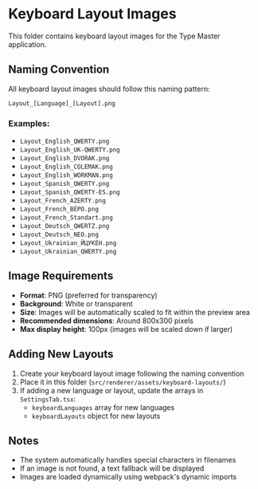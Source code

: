 # Keyboard Layout Images

This folder contains keyboard layout images for the Type Master application.

## Naming Convention

All keyboard layout images should follow this naming pattern:
```
Layout_[Language]_[Layout].png
```

### Examples:
- `Layout_English_QWERTY.png`
- `Layout_English_UK-QWERTY.png`
- `Layout_English_DVORAK.png`
- `Layout_English_COLEMAK.png`
- `Layout_English_WORKMAN.png`
- `Layout_Spanish_QWERTY.png`
- `Layout_Spanish_QWERTY-ES.png`
- `Layout_French_AZERTY.png`
- `Layout_French_BÉPO.png`
- `Layout_French_Standart.png`
- `Layout_Deutsch_QWERTZ.png`
- `Layout_Deutsch_NEO.png`
- `Layout_Ukrainian_ЙЦУКЕН.png`
- `Layout_Ukrainian_QWERTY.png`

## Image Requirements

- **Format**: PNG (preferred for transparency)
- **Background**: White or transparent
- **Size**: Images will be automatically scaled to fit within the preview area
- **Recommended dimensions**: Around 800x300 pixels
- **Max display height**: 100px (images will be scaled down if larger)

## Adding New Layouts

1. Create your keyboard layout image following the naming convention
2. Place it in this folder (`src/renderer/assets/keyboard-layouts/`)
3. If adding a new language or layout, update the arrays in `SettingsTab.tsx`:
   - `keyboardLanguages` array for new languages
   - `keyboardLayouts` object for new layouts

## Notes

- The system automatically handles special characters in filenames
- If an image is not found, a text fallback will be displayed
- Images are loaded dynamically using webpack's dynamic imports